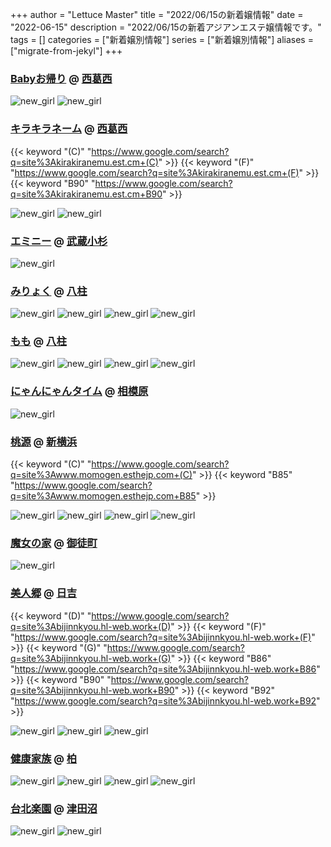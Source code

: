 +++
author = "Lettuce Master"
title = "2022/06/15の新着嬢情報"
date = "2022-06-15"
description = "2022/06/15の新着アジアンエステ嬢情報です。"
tags = []
categories = ["新着嬢別情報"]
series = ["新着嬢別情報"]
aliases = ["migrate-from-jekyl"]
+++
### [Babyお帰り](http://euphrosyne-est.net/) @ [西葛西](/post/nishikasai)


![new_girl](https://i.imgur.com/ZYnqX0I.jpeg)
![new_girl](https://i.imgur.com/Qr8reUa.jpeg)
### [キラキラネーム](https://kirakiranemu.est.cm/) @ [西葛西](/post/nishikasai)
{{< keyword "(C)" "https://www.google.com/search?q=site%3Akirakiranemu.est.cm+(C)" >}} {{< keyword "(F)" "https://www.google.com/search?q=site%3Akirakiranemu.est.cm+(F)" >}} {{< keyword "B90" "https://www.google.com/search?q=site%3Akirakiranemu.est.cm+B90" >}} 

![new_girl](https://kirakiranemu.est.cm/photos/sites/55/2022/06/2022061412212684.jpg_300X450.jpg)
![new_girl](https://kirakiranemu.est.cm/photos/sites/55/2022/06/2022061420255422.jpg_300X450.jpg)
### [エミニー](http://eminy.relaxnabi.com/) @ [武蔵小杉](/post/musashikosugi)


![new_girl](https://i.imgur.com/X97q6up.jpeg)
### [みりょく](http://hfmn16.xyz/) @ [八柱](/post/yabashira)


![new_girl](https://i.imgur.com/l17DVeD.jpeg)
![new_girl](https://i.imgur.com/Bg5o5fg.jpeg)
![new_girl](https://i.imgur.com/rCuHmWi.jpeg)
![new_girl](https://i.imgur.com/dOmeO1B.png)
### [もも](http://hfmo10.xyz/) @ [八柱](/post/yabashira)


![new_girl](https://i.imgur.com/AZIXAyi.jpeg)
![new_girl](https://i.imgur.com/26pJyPd.png)
![new_girl](https://i.imgur.com/PZemetV.jpeg)
![new_girl](https://i.imgur.com/mY0Fwff.jpeg)
### [にゃんにゃんタイム](https://nyan-nyan.navi.mn/) @ [相模原](/post/sagamihara)


![new_girl](https://nyan-nyan.navi.mn/photos/202206/2206141u2223a4.jpeg)
### [桃源](http://www.momogen.esthejp.com/) @ [新横浜](/post/shinyokohama)
{{< keyword "(C)" "https://www.google.com/search?q=site%3Awww.momogen.esthejp.com+(C)" >}} {{< keyword "B85" "https://www.google.com/search?q=site%3Awww.momogen.esthejp.com+B85" >}} 

![new_girl](https://i.imgur.com/OjsgXnp.jpeg)
![new_girl](https://i.imgur.com/lffv2vG.jpeg)
![new_girl](https://i.imgur.com/sANquPQ.jpeg)
![new_girl](https://i.imgur.com/bXAxso2.jpeg)
### [魔女の家](https://okachimachi-esthe.jp/) @ [御徒町](/post/okachimachi)


![new_girl](https://okachimachi-esthe.jp/staff/9-s1.jpg)
### [美人郷](http://bijinnkyou.hl-web.work/) @ [日吉](/post/hiyoshi)
{{< keyword "(D)" "https://www.google.com/search?q=site%3Abijinnkyou.hl-web.work+(D)" >}} {{< keyword "(F)" "https://www.google.com/search?q=site%3Abijinnkyou.hl-web.work+(F)" >}} {{< keyword "(G)" "https://www.google.com/search?q=site%3Abijinnkyou.hl-web.work+(G)" >}} {{< keyword "B86" "https://www.google.com/search?q=site%3Abijinnkyou.hl-web.work+B86" >}} {{< keyword "B90" "https://www.google.com/search?q=site%3Abijinnkyou.hl-web.work+B90" >}} {{< keyword "B92" "https://www.google.com/search?q=site%3Abijinnkyou.hl-web.work+B92" >}} 

![new_girl](https://i.imgur.com/rHxoeYS.jpeg)
![new_girl](https://i.imgur.com/UvsLF2r.jpeg)
![new_girl](https://i.imgur.com/dXPXyGs.jpeg)
### [健康家族](https://kenkoukazoku.ies.bz/) @ [柏](/post/kashiwa)


![new_girl](https://kenkoukazoku.ies.bz/photos/sites/22/2022/06/2022061409411178.jpg_300X400.jpg)
![new_girl](https://kenkoukazoku.ies.bz/photos/sites/22/2022/06/2022061409413772.jpg_300X400.jpg)
![new_girl](https://kenkoukazoku.ies.bz/photos/sites/22/2022/06/2022061409415513.jpg_300X400.jpg)
![new_girl](https://kenkoukazoku.ies.bz/photos/sites/22/2022/06/2022061409422497.jpg_300X400.jpg)
### [台北楽園](http://yumera.work/) @ [津田沼](/post/tsudanuma)


![new_girl](https://i.imgur.com/cF4kWvZ.jpeg)
![new_girl](https://i.imgur.com/zSpm1Ou.jpeg)
